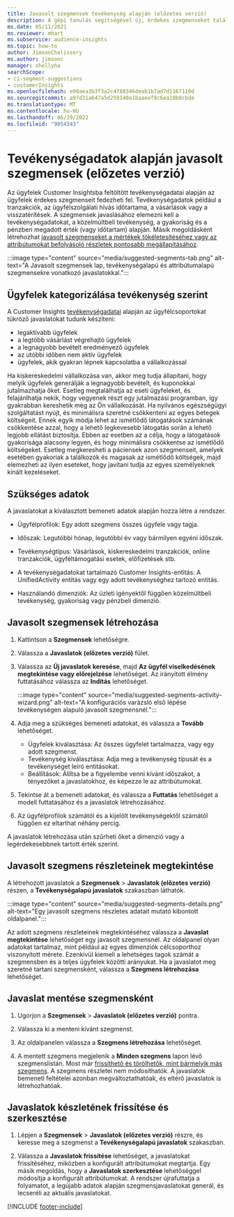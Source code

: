 ```yaml
---
title: Javasolt szegmensek tevékenység alapján (előzetes verzió)
description: A gépi tanulás segítségével új, érdekes szegmenseket találhat az ügyféltevékenység alapján.
ms.date: 05/11/2021
ms.reviewer: mhart
ms.subservice: audience-insights
ms.topic: how-to
author: JimsonChalissery
ms.author: jimsonc
manager: shellyha
searchScope:
- ci-segment-suggestions
- customerInsights
ms.openlocfilehash: e98aea3b3f3a2c4788346deab1b7ad7d1167110d
ms.sourcegitcommit: a97d31a647a5d259140a1baaeef8c6ea10b8cbde
ms.translationtype: MT
ms.contentlocale: hu-HU
ms.lasthandoff: 06/29/2022
ms.locfileid: "9054343"
---
```

# <a name="suggested-segments-based-on-activity-data-preview"></a>Tevékenységadatok alapján javasolt szegmensek (előzetes verzió)

Az ügyfelek Customer Insightsba feltöltött tevékenységadatai alapján az ügyfelek érdekes szegmenseit fedezheti fel. Tevékenységadatok például a tranzakciók, az ügyfélszolgálati hívás időtartama, a vásárlások vagy a visszatérítések. A szegmensek javaslásához elemezni kell a tevékenységadatokat, a közelmúltbeli tevékenység, a gyakoriság és a pénzben megadott érték (vagy időtartam) alapján. Másik megoldásként létrehozhat [javasolt szegmenseket a mértékek tökéletesítéséhez vagy az attribútumokat befolyásoló részletek pontosabb megállapításához](suggested-segments.md).

:::image type="content" source="media/suggested-segments-tab.png" alt-text="A Javasolt szegmensek lap, tevékenységalapú és attribútumalapú szegmensekre vonatkozó javaslatokkal.":::

## <a name="categorize-customers-by-activity"></a>Ügyfelek kategorizálása tevékenység szerint

A Customer Insights [tevékenységadatai](activities.md) alapján az ügyfélcsoportokat tükröző javaslatokat tudunk készíteni:

- legaktívabb ügyfelek 
- a legtöbb vásárlást végrehajtó ügyfelek 
- a legnagyobb bevételt eredményező ügyfelek 
- az utóbbi időben nem aktív ügyfelek 
- ügyfelek, akik gyakran lépnek kapcsolatba a vállalkozással  

Ha kiskereskedelmi vállalkozása van, akkor meg tudja állapítani, hogy melyik ügyfelek generálják a legnagyobb bevételt, és kuponokkal jutalmazhatja őket. Esetleg megtalálhatja az eseti ügyfeleket, és felajánlhatja nekik, hogy vegyenek részt egy jutalmazási programban, így gyakrabban kereshetik meg az Ön vállalkozását.
Ha nyilvános egészségügyi szolgáltatást nyújt, és minimálisra szeretné csökkenteni az egyes betegek költségeit. Ennek egyik módja lehet az ismétlődő látogatások számának csökkentése azzal, hogy a lehető legkevesebb látogatás során a lehető legjobb ellátást biztosítja. Ebben az esetben az a célja, hogy a látogatások gyakorisága alacsony legyen, és hogy minimálisra csökkentse az ismétlődő költségeket. Esetleg megkeresheti a páciensek azon szegmenseit, amelyek esetében gyakoriak a találkozók és magasak az ismétlődő költségek, majd elemezheti az ilyen eseteket, hogy javítani tudja az egyes személyeknek kínált kezeléseket. 

## <a name="required-data"></a>Szükséges adatok

A javaslatokat a kiválasztott bemeneti adatok alapján hozza létre a rendszer. 

- Ügyfélprofilok: Egy adott szegmens összes ügyfele vagy tagja. 

- Időszak: Legutóbbi hónap, legutóbbi év vagy bármilyen egyéni időszak.

- Tevékenységtípus: Vásárlások, kiskereskedelmi tranzakciók, online tranzakciók, ügyféltámogatási esetek, előfizetések stb.  

- A tevékenységadatokat tartalmazó Customer Insights-entitás: A UnifiedActivity entitás vagy egy adott tevékenységhez tartozó entitás. 

- Használandó dimenziók: Az üzleti igényektől függően közelmúltbeli tevékenység, gyakoriság vagy pénzbeli dimenzió.

## <a name="generate-suggested-segments"></a>Javasolt szegmensek létrehozása

1. Kattintson a **Szegmensek** lehetőségre.

1. Válassza a **Javaslatok (előzetes verzió)** fület.

1. Válassza az **Új javaslatok keresése**, majd **Az ügyfél viselkedésének megtekintése vagy előrejelzése** lehetőséget. Az irányított élmény futtatásához válassza az **Indítás** lehetőséget.

   :::image type="content" source="media/suggested-segments-activity-wizard.png" alt-text="A konfigurációs varázsló első lépése tevékenységen alapuló javasolt szegmensnél.":::

1. Adja meg a szükséges bemeneti adatokat, és válassza a **Tovább** lehetőséget.

   - Ügyfelek kiválasztása: Az összes ügyfelet tartalmazza, vagy egy adott szegmenst.
   - Tevékenység kiválasztása: Adja meg a tevékenység típusát és a tevékenységet leíró entitásokat.
   - Beállítások: Állítsa be a figyelembe venni kívánt időszakot, a tényezőket a javaslatokhoz, és képezze le az attribútumokat.

1. Tekintse át a bemeneti adatokat, és válassza a **Futtatás** lehetőséget a modell futtatásához és a javaslatok létrehozásához.

1. Az ügyfélprofilok számától és a kijelölt tevékenységektől számától függően ez eltarthat néhány percig. 

A javaslatok létrehozása után szűrheti őket a dimenzió vagy a legérdekesebbnek tartott érték szerint. 

## <a name="view-details-of-a-suggested-segment"></a>Javasolt szegmens részleteinek megtekintése

A létrehozott javaslatok a **Szegmensek** > **Javaslatok (előzetes verzió)** részen, a **Tevékenységalapú javaslatok** szakaszban láthatók.

:::image type="content" source="media/suggested-segments-details.png" alt-text="Egy javasolt szegmens részletes adatait mutató kibontott oldalpanel.":::

Az adott szegmens részleteinek megtekintéséhez válassza a **Javaslat megtekintése** lehetőséget egy javasolt szegmensnél. Az oldalpanel olyan adatokat tartalmaz, mint például az egyes dimenziók célcsoporthoz viszonyított mérete. Ezenkívül kiemeli a lehetséges tagok számát a szegmensben és a teljes ügyfelek közötti arányukat. Ha a javaslatot meg szeretné tartani szegmensként, válassza a **Szegmens létrehozása** lehetőséget.    

## <a name="save-a-suggestion-as-a-segment"></a>Javaslat mentése szegmensként

1. Ugorjon a **Szegmensek** > **Javaslatok (előzetes verzió)** pontra.

1. Válassza ki a menteni kívánt szegmenst. 

1. Az oldalpanelen válassza a **Szegmens létrehozása** lehetőséget. 

1. A mentett szegmens megjelenik a **Minden szegmens** lapon lévő szegmenslistán. Most már [frissíthető és törölhetők, mint bármelyik más szegmens](segments.md). A szegmens részletei nem módosíthatók. A javaslatok bemeneti feltételei azonban megváltoztathatóak, és eltérő javaslatok is létrehozhatóak.

## <a name="refresh-or-edit-a-set-of-suggestions"></a>Javaslatok készletének frissítése és szerkesztése

1. Lépjen a **Szegmensek** > **Javaslatok (előzetes verzió)** részre, és keresse meg a szegmenst a **Tevékenységalapú javaslatok** szakaszban.

1. Válassza a **Javaslatok frissítése** lehetőséget, a javaslatokat frissítéséhez, miközben a konfigurált attribútumokat megtartja. Egy másik megoldás, hogy a **Javaslatok szerkesztése** lehetőséggel módosítja a konfigurált attribútumokat. A rendszer újrafuttatja a folyamatot, a legújabb adatok alapján szegmensjavaslatokat generál, és lecseréli az aktuális javaslatokat.

[!INCLUDE [footer-include](includes/footer-banner.md)]
